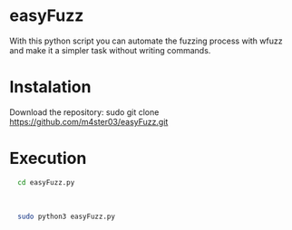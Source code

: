 # easyFuzz
With this python script you can automate the fuzzing process with wfuzz and make it a simpler task without writing commands.
# Instalation
Download the repository: sudo git clone https://github.com/m4ster03/easyFuzz.git
# Execution
```sh
  cd easyFuzz.py
  ```
<br>

```sh
  sudo python3 easyFuzz.py
  ```
